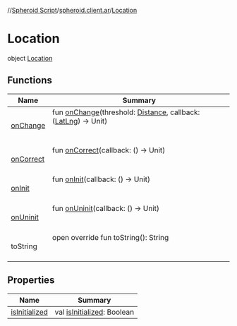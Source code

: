 //[Spheroid Script](../../index.md)/[spheroid.client.ar](../index.md)/[Location](index.md)



# Location  
 object [Location](index.md)   


## Functions  
  
|  Name|  Summary| 
|---|---|
| [onChange](on-change.md)| fun [onChange](on-change.md)(threshold: [Distance](../../spheroid/-distance/index.md), callback: ([LatLng](../../spheroid/-lat-lng/index.md)) -> Unit)  <br><br><br>
| [onCorrect](on-correct.md)| fun [onCorrect](on-correct.md)(callback: () -> Unit)  <br><br><br>
| [onInit](on-init.md)| fun [onInit](on-init.md)(callback: () -> Unit)  <br><br><br>
| [onUninit](on-uninit.md)| fun [onUninit](on-uninit.md)(callback: () -> Unit)  <br><br><br>
| toString| open override fun toString(): String  <br><br><br>


## Properties  
  
|  Name|  Summary| 
|---|---|
| [isInitialized](index.md#spheroid.client.ar/Location/isInitialized/#/PointingToDeclaration/)|  val [isInitialized](index.md#spheroid.client.ar/Location/isInitialized/#/PointingToDeclaration/): Boolean   <br>

